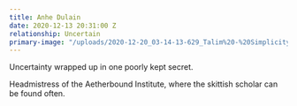 ```yaml
---
title: Anhe Dulain
date: 2020-12-13 20:31:00 Z
relationship: Uncertain
primary-image: "/uploads/2020-12-20_03-14-13-629_Talim%20-%20Simplicity.png"
---
```


Uncertainty wrapped up in one poorly kept secret.  

Headmistress of the Aetherbound Institute, where the skittish scholar can be found often.